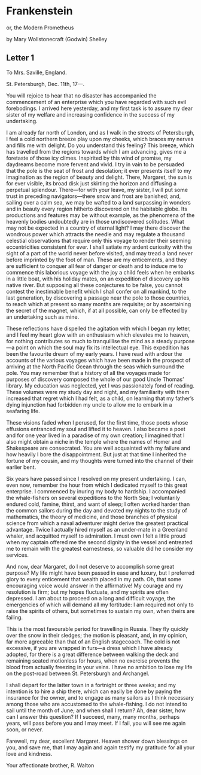 # Frankenstein

or, the Modern Prometheus

by Mary Wollstonecraft (Godwin) Shelley


## Letter 1

To Mrs. Saville, England.

St. Petersburgh, Dec. 11th, 17—.

You will rejoice to hear that no disaster has accompanied the commencement of an enterprise which you have regarded with such evil forebodings. I arrived here yesterday, and my first task is to assure my dear sister of my welfare and increasing confidence in the success of my undertaking.

I am already far north of London, and as I walk in the streets of Petersburgh, I feel a cold northern breeze play upon my cheeks, which braces my nerves and fills me with delight. Do you understand this feeling? This breeze, which has travelled from the regions towards which I am advancing, gives me a foretaste of those icy climes. Inspirited by this wind of promise, my daydreams become more fervent and vivid. I try in vain to be persuaded that the pole is the seat of frost and desolation; it ever presents itself to my imagination as the region of beauty and delight. There, Margaret, the sun is for ever visible, its broad disk just skirting the horizon and diffusing a perpetual splendour. There—for with your leave, my sister, I will put some trust in preceding navigators—there snow and frost are banished; and, sailing over a calm sea, we may be wafted to a land surpassing in wonders and in beauty every region hitherto discovered on the habitable globe. Its productions and features may be without example, as the phenomena of the heavenly bodies undoubtedly are in those undiscovered solitudes. What may not be expected in a country of eternal light? I may there discover the wondrous power which attracts the needle and may regulate a thousand celestial observations that require only this voyage to render their seeming eccentricities consistent for ever. I shall satiate my ardent curiosity with the sight of a part of the world never before visited, and may tread a land never before imprinted by the foot of man. These are my enticements, and they are sufficient to conquer all fear of danger or death and to induce me to commence this laborious voyage with the joy a child feels when he embarks in a little boat, with his holiday mates, on an expedition of discovery up his native river. But supposing all these conjectures to be false, you cannot contest the inestimable benefit which I shall confer on all mankind, to the last generation, by discovering a passage near the pole to those countries, to reach which at present so many months are requisite; or by ascertaining the secret of the magnet, which, if at all possible, can only be effected by an undertaking such as mine.

These reflections have dispelled the agitation with which I began my letter, and I feel my heart glow with an enthusiasm which elevates me to heaven, for nothing contributes so much to tranquillise the mind as a steady purpose—a point on which the soul may fix its intellectual eye. This expedition has been the favourite dream of my early years. I have read with ardour the accounts of the various voyages which have been made in the prospect of arriving at the North Pacific Ocean through the seas which surround the pole. You may remember that a history of all the voyages made for purposes of discovery composed the whole of our good Uncle Thomas’ library. My education was neglected, yet I was passionately fond of reading. These volumes were my study day and night, and my familiarity with them increased that regret which I had felt, as a child, on learning that my father’s dying injunction had forbidden my uncle to allow me to embark in a seafaring life.

These visions faded when I perused, for the first time, those poets whose effusions entranced my soul and lifted it to heaven. I also became a poet and for one year lived in a paradise of my own creation; I imagined that I also might obtain a niche in the temple where the names of Homer and Shakespeare are consecrated. You are well acquainted with my failure and how heavily I bore the disappointment. But just at that time I inherited the fortune of my cousin, and my thoughts were turned into the channel of their earlier bent.

Six years have passed since I resolved on my present undertaking. I can, even now, remember the hour from which I dedicated myself to this great enterprise. I commenced by inuring my body to hardship. I accompanied the whale-fishers on several expeditions to the North Sea; I voluntarily endured cold, famine, thirst, and want of sleep; I often worked harder than the common sailors during the day and devoted my nights to the study of mathematics, the theory of medicine, and those branches of physical science from which a naval adventurer might derive the greatest practical advantage. Twice I actually hired myself as an under-mate in a Greenland whaler, and acquitted myself to admiration. I must own I felt a little proud when my captain offered me the second dignity in the vessel and entreated me to remain with the greatest earnestness, so valuable did he consider my services.

And now, dear Margaret, do I not deserve to accomplish some great purpose? My life might have been passed in ease and luxury, but I preferred glory to every enticement that wealth placed in my path. Oh, that some encouraging voice would answer in the affirmative! My courage and my resolution is firm; but my hopes fluctuate, and my spirits are often depressed. I am about to proceed on a long and difficult voyage, the emergencies of which will demand all my fortitude: I am required not only to raise the spirits of others, but sometimes to sustain my own, when theirs are failing.

This is the most favourable period for travelling in Russia. They fly quickly over the snow in their sledges; the motion is pleasant, and, in my opinion, far more agreeable than that of an English stagecoach. The cold is not excessive, if you are wrapped in furs—a dress which I have already adopted, for there is a great difference between walking the deck and remaining seated motionless for hours, when no exercise prevents the blood from actually freezing in your veins. I have no ambition to lose my life on the post-road between St. Petersburgh and Archangel.

I shall depart for the latter town in a fortnight or three weeks; and my intention is to hire a ship there, which can easily be done by paying the insurance for the owner, and to engage as many sailors as I think necessary among those who are accustomed to the whale-fishing. I do not intend to sail until the month of June; and when shall I return? Ah, dear sister, how can I answer this question? If I succeed, many, many months, perhaps years, will pass before you and I may meet. If I fail, you will see me again soon, or never.

Farewell, my dear, excellent Margaret. Heaven shower down blessings on you, and save me, that I may again and again testify my gratitude for all your love and kindness.

Your affectionate brother,
R. Walton